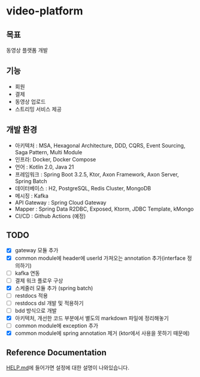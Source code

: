  # video-platform

## 목표
동영상 플랫폼 개발

## 기능
 - 회원
 - 결제
 - 동영상 업로드
 - 스트리밍 서비스 제공

## 개발 환경
 - 아키텍처 : MSA, Hexagonal Architecture, DDD, CQRS, Event Sourcing, Saga Pattern, Multi Module
 - 인프라: Docker, Docker Compose
 - 언어 : Kotlin 2.0, Java 21
 - 프레임워크 : Spring Boot 3.2.5, Ktor, Axon Framework, Axon Server, Spring Batch
 - 데이터베이스 : H2, PostgreSQL, Redis Cluster, MongoDB
 - 메시징 : Kafka
 - API Gateway : Spring Cloud Gateway
 - Mapper : Spring Data R2DBC, Exposed, Ktorm, JDBC Template, kMongo
 - CI/CD : Github Actions (예정)

## TODO
- [x] gateway 모듈 추가
- [x] common module에 header에 userId 가져오는 annotation 추가(interface 정의하기)
- [ ] kafka 연동
- [ ] 결제 워크 플로우 구상
- [x] 스케줄러 모듈 추가 (spring batch)
- [ ] restdocs 적용
- [ ] restdocs dsl 개발 및 적용하기
- [ ] bdd 방식으로 개발
- [x] 아키텍처, 개선한 코드 부분에서 별도의 markdown 파일에 정리해놓기
- [ ] common module에 exception 추가
- [x] common module에 spring annotation 제거 (ktor에서 사용을 못하기 때문에)

## Reference Documentation
[HELP.md](HELP.md)에 들어가면 설정에 대한 설명이 나와있습니다.
